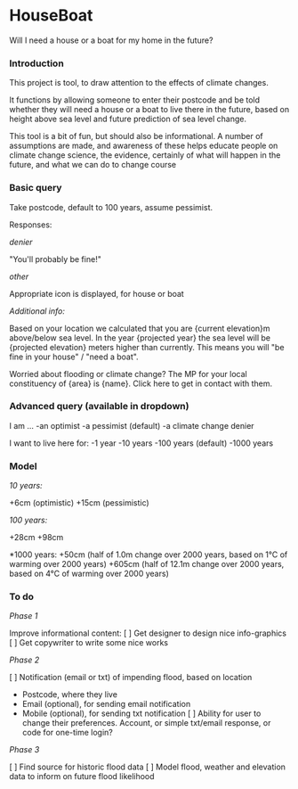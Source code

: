 HouseBoat
=========

Will I need a house or a boat for my home in the future?


### Introduction

This project is tool, to draw attention to the effects of climate changes.

It functions by allowing someone to enter their postcode and be told whether they will need a house or a boat to live there in the future, based on height above sea level and future prediction of sea level change.

This tool is a bit of fun, but should also be informational. A number of assumptions are made, and awareness of these helps educate people on climate change science, the evidence, certainly of what will happen in the future, and what we can do to change course


### Basic query

Take postcode, default to 100 years, assume pessimist.

Responses:

*denier*

"You'll probably be fine!"

*other*

Appropriate icon is displayed, for house or boat


*Additional info:*

Based on your location we calculated that you are {current elevation}m above/below sea level. In the year {projected year} the sea level will be {projected elevation} meters higher than currently. This means you will "be fine in your house" / "need a boat".

Worried about flooding or climate change? The MP for your local constituency of {area} is {name}. Click here to get in contact with them.


### Advanced query (available in dropdown)

I am ...
-an optimist
-a pessimist (default)
-a climate change denier

I want to live here for:
-1 year
-10 years
-100 years (default)
-1000 years


### Model

*10 years:*

+6cm (optimistic)
+15cm (pessimistic)


*100 years:*

+28cm
+98cm


*1000 years:
+50cm (half of 1.0m change over 2000 years, based on 1°C of warming over 2000 years)
+605cm (half of 12.1m change over 2000 years, based on 4°C of warming over 2000 years)



### To do

*Phase 1*

Improve informational content:
[ ] Get designer to design nice info-graphics
[ ] Get copywriter to write some nice works

*Phase 2*

[ ] Notification (email or txt) of impending flood, based on location
   - Postcode, where they live
   - Email (optional), for sending email notification
   - Mobile (optional), for sending txt notification
[ ] Ability for user to change their preferences. Account, or simple txt/email response, or code for one-time login?

*Phase 3*

[ ] Find source for historic flood data
[ ] Model flood, weather and elevation data to inform on future flood likelihood
